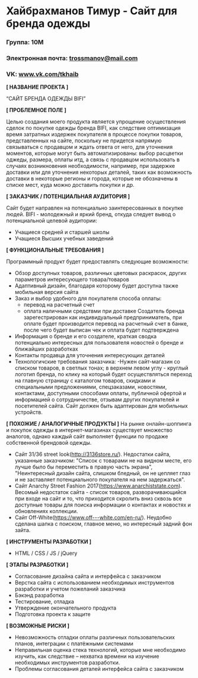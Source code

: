 # Хайбрахманов Тимур - Сайт для бренда одежды

### Группа: 10М 
### Электронная почта: trossmanov@mail.com
### VK: www.vk.com/tkhaib


**[ НАЗВАНИЕ ПРОЕКТА ]**

“САЙТ БРЕНДА ОДЕЖДЫ BIFI”

**[ ПРОБЛЕМНОЕ ПОЛЕ ]**

Целью создания моего продукта является упрощение осуществления сделок по покупке одежды бренда BIFI, как следствие оптимизация время затратных издержек покупателя в процессе покупки товаров, представленных на сайте, поскольку не придется напрямую связываться с продавцом и ждать ответа от него, для уточнения моментов, которые могут быть автоматизированы: выбор расцветки оджеды, размера, оплаты итд, а связь с продавцом использовать в случаях возникновения необходимости, например, при задержке доставки или для уточнения некоторых деталей, таких как возможность доставки в некоторые регионы и города, которые не обозначены в списке мест, куда можно доставить покупки и др.

**[ ЗАКАЗЧИК / ПОТЕНЦИАЛЬНАЯ АУДИТОРИЯ ]**

Сайт будет направлен на потенциально заинтересованных в покупке людей. BIFI - молодежный и яркий бренд, откуда следует вывод о потенциальной целевой аудитории:

- Учащиеся средней и старшей школы
- Учащиеся Высших учебных заведений

**[ ФУНКЦИОНАЛЬНЫЕ ТРЕБОВАНИЯ ]**

Программный продукт будет предоставлять следующие возможности:

- Обзор доступных товаров, различных цветовых раскрасок, других параметров интересующего товара/товаров
- Адаптивный дизайн, благодаря которому будет доступна также мобильная версия сайта
- Заказ и выбор удобного для покупателя способа оплаты:
    - перевод на расчетный счет
    - оплата наличными средствми при доставке
 Создатель бренда зарегестрирован как индивидуальный предприниматель, при оплате будет производится перевод на расчетный счет в банке, после чего будет выписан чек и оплата будет подтверждена
- Информация о бренде и его создателе, краткая сводка потенциально интересных для пользователя новостей о бренде и ближайших разработках
- Контакты продавца для уточнения интересующих деталей
- Технологичские требования заказчика:
   -Нужен сайт-магазин со списком товаров, в светлых тонах; в верхнем левом углу - круглый логотип бренда, по клику на который будет осуществляться переход на главную страницу с каталогом товаров, скидками и специальными предложениями, спецзаказами, новостями, контактами, доступными способами оплаты, публичной офертой и информацией о сотрудничестве, отзывам других покупателей и посетителей сайта. Сайт должен быть адаптирован для мобильных устройств.

**[ ПОХОЖИЕ / АНАЛОГИЧНЫЕ ПРОДУКТЫ ]**
На рынке онлайн-шоппинга и покупок одежды в интернет-магазинах существует множество аналогов, однако каждый сайт выполняет функции по продаже собственной брендовой одежды. 

- Сайт 31/36 street look(http://3136store.ru/). Недостатки сайта, указанные заказчиком: "Список с товарами не на видном месте, его лучше было бы переместить в правую часть экрана", "Неинтересный дизайн сайта, слишком бледный, он не цепляет глаз и не заставляет потенциального покупателя на нем задержаться".
- Сайт Anarchy Street Fashion 2017(https://www.anarchiststate.com). Весомый недостаток сайта - список товаров, разворачивающийся при входе на сайт и то, что приходится скролить вниз сквозь все доступные товары для поиска информации о контактах и новостях и обновлениях коллекции.
- Сайт Off-White(https://www.off---white.com/en-ru/). Неудобно сделана шапка с поиском, главное меню, но интересный задний фон зайта. 

**[ ИНСТРУМЕНТЫ РАЗРАБОТКИ ]**

- HTML / CSS / JS / jQuery 

**[ ЭТАПЫ РАЗРАБОТКИ ]**

- Согласование дизайна сайта и интерфейса с заказчиком
- Верстка сайта с использованием необходимых инструментов разработки и учетом пожеланий заказчика
- Бэкэнд разработка 
- Тестирование, отладка
- Утверждение окончательного продукта
- Подготовка проекта к защите

**[ ВОЗМОЖНЫЕ РИСКИ ]**

-  Невозможность отладки оплаты различных пользовательских планов, интеграции с платёжными системами
- Неправильная оценка стека технологий, которые мне необходимо изучить, как следствие – нехватка времени на изучение необходимых инструментов разработки.
- Проблемы согласования деталей интерфейса сайта с заказчиком
